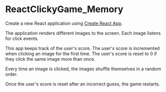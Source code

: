 # ReactClickyGame_Memory

Create a new React application using [Create React App](https://github.com/facebookincubator/create-react-app).

The application renders different images to the screen. Each image listens for click events.

This app keeps track of the user's score. The user's score is incremented when clicking an image for the first time. The user's score is reset to 0 if they click the same image more than once.

Every time an image is clicked, the images shuffle themselves in a random order.

Once the user's score is reset after an incorrect guess, the game restarts.

